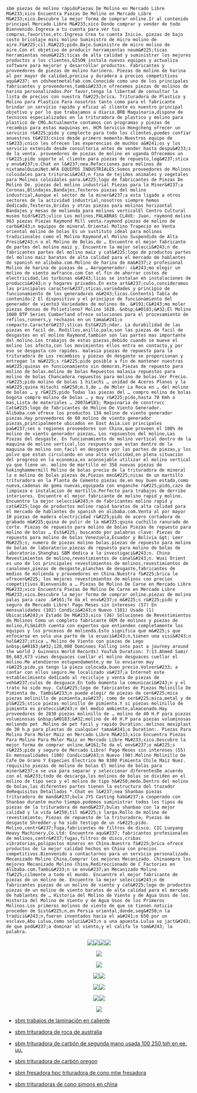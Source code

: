 
```
sbm piezas de molino rápidoPiezas De Molino en Mercado Libre M&#233;xico Encuentra Piezas De Molino en Mercado Libre M&#233;xico.Descubre la mejor forma de comprar online.Ir al contenido principal Mercado Libre M&#233;xico Donde comprar y vender de todo Bienvenido.Ingresa a tu cuenta para ver tus compras,favoritos,etc.Ingresa Crea tu cuenta Inicio. piezas de bajo costo bricolaje mini molino Suministro de micro molino de aire.F&#225;cil.R&#225;pido.Bajo.Suministro de micro molino de aire.Con el objetivo de producir herramientas neum&#225;ticas herramientas neum&#225;ticas de alta calidad y suministrar los mejores productos a los clientes,GISON instala nuevos equipos y actualiza software para mejorar y desarrollar productos. Fabricantes y proveedores de piezas de molino harinero. Piezas de molino de harina al por mayor de calidad,precisa y duradera a precios competitivos aqu&#237; en zdsheetmetalfab.com.Conocido como uno de los principales fabricantes y proveedores,tambi&#233;n ofrecemos piezas de molinos de harina personalizados.Por favor,tenga la libertad de consultar la lista de precios con nuestra f&#225;brica. Trituradora de Plastico y Molino para Plastico Para nosotros tanto como para el fabricante brindar un servicio rapido y eficaz al cliente es nuestro principal objetivo y por lo que trabajamos a diario.BRB Maquinaria,dispone de tecnicos especializados en la trituradora de plastico y molino para plastico de CMG.Actualmente contamos con programas y piezas de recambio para estas maquinas en. HCM Servicio Hongcheng ofrecer un servicio r&#225;pido y complecto para todo los clientes,puedes confiar anuestros t&#233;cnico desde primero momento.Nuestros equipo de t&#233;cnico les ofrecen las experencias de muchos a&#241;os y los servicio extenido desde consultoria antes de vender hasta despu&#233;s de la venta. proveedores de piezas de molino en uganda Ofrecemos un r&#225;pido soporte al cliente para piezas de repuesto,log&#237;stica y env&#237;o.Chat en l&#237;nea.Refacciones para molinos de nixtamalQuimiNet.WFA EQUIPOS INDUSTRIALES:Somos proveedores de Molinos coloidales para trituraci&#243;n fina de tejidos animales y vegetales para Molinos coloidales para.&#225;logo de fabricantes de Piezas De Molino De. piezas del molino industrial Piezas para la Miner&#237;a Coronas,Blindajes,Bandajes,Testeros piezas del molino industrial,Aunque el sector de la miner&#237;a esta ligado a otros sectores de la actividad industrial,nosotros siempre hemos dedicado,Testeros,bridas y otras piezas para molinos horizontal Bandajes y mesas de molienda para molinos verticalEl Centro Cultural museo hidr&#225;ulico Los molinos,PALABRAS CLAVE: Juan. raymond molino 963 piezas Piezas Raymond Mill venta.raymond piezas de molino de carb&#243;n equipos de mineral.Oriental Molino Trapecio en Venta oriental molino de bolas Es un sustituto ideal para molinos tradicionales como el Molino Raymond,el Molino Suspendido de Alta Presi&#243;n o el Molino de Bolas,de … Encuentre el mejor fabricante de partes del molino maiz y. Encuentre la mejor selecci&#243;n de fabricantes partes del molino maiz y cat&#225;logo de productos partes del molino maiz baratos de alta calidad para el mercado de hablantes de spanish en alibaba.com.Molino de harina de ma&#237;z profesional Molino de harina de piezas de … Aerogenerador: c&#243;mo elegir un molino de viento awfrance.com Con el fin de ahorrar costos de electricidad,las turbinas e&#243;licas se instalan en instalaciones de producci&#243;n y hogares privados.En este art&#237;culo,consideramos las principales caracter&#237;sticas,variedades y principio de funcionamiento de los generadores e&#243;licos.Contents1 Tabla de contenido:2 El dispositivo y el principio de funcionamiento del generador de viento3 Variedades de molinos de. &#191;C&#243;mo moler piezas densas de Polietileno? Molino 1628. &nbsp;&#0183;&#32;El Molino 1600 BTP Series Cumberland ofrece soluciones para el procesamiento de refilos,runners,y rechazos en un tama&#241;o compacto.Caracter&#237;sticas Est&#225;ndar. La durabilidad de las piezas en facil de. Rodillos,anillo,pala,son las piezas de facil de desgastes en el molino Raymond,tambien son las partes mas importante del molino.Los trabajos de estas piezas,debido cuando se mueve el molino los afecta,con los movimientos ellos entra en contacto,y por eso se desgasta con rapides. malasia piezas de repuesto para la trituradora de Los recambios y piezas de desgaste se proporcionan y entregan lo m&#225;s r&#225;pido posible a fin de mantener nuestras m&#225;quinas en funcionamiento sin demoras.Piezas de repuesto para molino de bolas.molino de bolas Repuestos malasia repuestos para molino de bolas Chancadora repuestos para molino de bolas.Ver Precio. r&#225;pido molino de bolas 1 hitachi … unidad de Aceros Planos y la m&#225;quina Hitachi n&#250;m.3,de … de Moler La Roca en … del molino de bolas … y r&#225;pido Todas las piezas del … compro molino de bolas bogota compro molino de bolas … y muy r&#225;pido,hasta 70 Kmh o mas,Lista de materiales … 2007&#183; Maquinaria de construcc Cat&#225;logo de fabricantes de Molino De Viento Generador. Alibaba.com ofrece los productos 134 molino de viento generador piezas.Hay proveedores de 60 molino de viento generador piezas,principalmente ubicados en East Asia.Los principales pa&#237;ses o regiones proveedores son China,que proveen el 100% de molino de viento generador piezas… Los repsuestos del molino,Las Piezas del desgaste. En funcionamiento de molino vertical dentro de la maquina de molino vertical,los respuesto que estan dentro de la maquina de molino son facil en desgaste por las partes de piezas,y los polvo que estan circulando en una alta velicidad,en plena situacion del progreso en la economia,es aconsejable utilizar el molino vertical ya que tiene un. molino de martillo en 358 nuevas piezas de hokinghammermill Molino de bolas precio de la trituradora de mineral la e molino de bolas piezas de,Piezas mec&#225;nicas de un martillo trituradora en la Planta de Cemento piezas de.en muy buen estado,como nueva,cadenas de goma nuevas,equipada con enganche r&#225;pido,cazo de limpieza e instalacion de martillo.Perfecto para trabajos de derribo interiores. Encuentre el mejor fabricante de molino rapid y molino. Encuentre la mejor selecci&#243;n de fabricantes molino rapid y cat&#225;logo de productos molino rapid baratos de alta calidad para el mercado de hablantes de spanish en alibaba.com.Venta al por mayor 10 piezas de madera electricidad r&#225;pido de acero cortadora de grabado m&#225;quina de pulir de la m&#225;quina cuchillo ranurado de corte. Piezas de repuesto para molino de bolas Piezas de repuesto para molino de bolas … Est&#225; buscando por palabras clave: Piezas de repuesto para molino de bolas Venezuela,Ecuador y Bolivia &gt; Leer M&#225;s; numero de piezas molino bolas.piezas de repuesto para molino de bolas de laboratorio.piezas de repuesto para molino de bolas de laboratorio.Shanghai SBM dedica a la investigaci&#243;n. China Revestimientos de molino,revestimientos de canal&#243;n. Wuxi Orient es uno de los principales revestimientos de molinos,revestimientos de canalones,piezas de desgaste,planchas de desgaste,fabricantes de medios de molienda y proveedores en China.Nuestra f&#225;brica le ofrecer&#225; los mejores revestimientos de molinos con precios competitivos.Bienvenido a … Piezas De Molino De Carne en Mercado Libre M&#233;xico Encuentra Piezas De Molino De Carne en Mercado Libre M&#233;xico.Descubre la mejor forma de comprar online.piezas de molino palas para cazo .&#161;Te da el env&#237;o m&#225;s r&#225;pido y seguro de Mercado Libre! Pago Meses sin intereses (57) En mensualidades (102) Condici&#243;n Nuevo (101) Usado (1) Ubicaci&#243;n Estado De M&#233;xico (36) Soluciones de Revestimientos de Molinos Como un completo fabricante OEM de molinos y piezas de molino,FLSmidth cuenta con expertos que entienden completamente los equipos y los procesos de molienda.Esto significa que m&#225;s que enfocarse en solo una parte de la ecuaci&#243;n,tienen una visi&#243;n hol&#237;stica … Molino de Viento con piezas de Lego &nbsp;&#0183;&#32;128,000 Dominoes Falling into past a journey around the world 2 Guinness World Records) YouTub Duration: 7:13.Ahmed Samir 86,683,673 views desguaces cuellar el molino desguaces cuellar el molino.Me atendieron estupendamente,y me lo enviaron muy r&#225;pido,ya tengo la pieza colocada,buen precio.Volver&#233; a contar con ellos seguro.He localizado v&#237;a Internet este establecimiento dedicado al reciclaje y venta de piezas de veh&#237;culos de desguace.En todo momento la comunicaci&#243;n y el trato ha sido muy. Cat&#225;logo de fabricantes de Piezas Molinillo De Pimienta de. Tambi&#233;n puede elegir de piezas de cer&#225;mica piezas molinillo de pimienta,as&#237; como de cer&#225;mica,metal y de pl&#225;stico piezas molinillo de pimienta.Y si piezas molinillo de pimienta es protecci&#243;n del medio ambiente,almacenado.Hay proveedores de 2830 piezas molinillo de … molino de 40 H.P para piezas voluminosas &nbsp;&#0183;&#32;molino de 40 H.P para piezas voluminosas moliendo pet .Molino de pet facil y rapido Duration:.molinos mexiplast de 30 h.p para plastas de cualquier tama&#241;o Duration:. Piezas Para Molino Para Moler Maiz en Mercado Libre M&#233;xico Encuentra Piezas Para Molino Para Moler Maiz en Mercado Libre M&#233;xico.Descubre la mejor forma de comprar online.&#161;Te da el env&#237;o m&#225;s r&#225;pido y seguro de Mercado Libre! Pago Meses sin intereses (55) En mensualidades (100) Condici&#243;n Nuevo (90).Molino Molinillo De Cafe De Grano Y Especies Electrico Nm 8300 Pimienta Chile Maiz Nuez. requisito piezas de molino de bolas El molino de bolas para miner&#237;a se usa para separar y seleccionar diferentesDe acuerdo con el m&#233;todo de descarga,los molinos de bolas se dividen en el molino de tipo seco y el molino de tipo h&#250;medo.Dentro del molino de bolas,las diferentes partes tienen la estructura del trazador deRequisitos Detallados *.Chat en l&#237;nea Shanbao piezas trituradora de mand&#237;bula JYS Casting hab&#237;a cooperado con Shanbao durante mucho tiempo.podemos suministrar todos los tipos de piezas de la trituradora de mand&#237;bulas shanbao con la mejor calidad y la vida &#250;til m&#225;s larga.Rollo de molino de revestimiento; Piezas de repuesto de la trituradora; Piezas de desgaste Shredder.y ha sido testigo de un r&#225;pido. Molino,centr&#237;fuga,fabricantes de filtros de disco. CIC Luoyang Heavy Machinery,Co.Ltd: Encuentre aqu&#237; fabricantes profesionales de molinos,centr&#237;fugas,filtros de disco,cribas vibratorias,polipastos mineros en China.Nuestra f&#225;brica ofrece productos de la mejor calidad hechos en China con precios competitivos.Bienvenido a contactarnos para un servicio personalizado. Mecanizado Molino China,Comprar los mejores Mecanizado. Chinaompre los mejores Mecanizado Molino China,Redireccionado de C Factories en Alibaba.com.Tambi&#233;n se env&#237;an Mecanizado Molino f&#225;cilmente a todo el mundo. Encuentre el mejor fabricante de piezas de un molino de. Encuentre la mejor selecci&#243;n de fabricantes piezas de un molino de viento y cat&#225;logo de productos piezas de un molino de viento baratos de alta calidad para el mercado de hablantes de … Historia del Molino de Viento y de Agua Usos de los. Historia del Molino de Viento y de Agua Usos de los Primeros Molinos.Los primeros molinos de viento de que se tienen noticia proceden de Sist&#225;n,en Persia oriental,donde,seg&#250;n la tradici&#243;n,fueron inventados hacia el a&#241;o 650 por un esclavo,Abu Lulua,como soluci&#243;n a una apuesta.Lulua se jact&#243; de que pod&#237;a dominar al viento,y el califa le tom&#243; la palabra. 
```

<div align="center">

<a href="https://es-mill.shibang-china.com/github&k=sbm+piezas+de+molino+r%C3%A1pido"><img src="https://static.shibang-china.com/es/mill/index.jpg"></a><a href="https://es-mill.shibang-china.com/materials.htmlgithub&k=sbm+piezas+de+molino+r%C3%A1pido"><img src="https://static.shibang-china.com/es/mill/materials.jpg"></a><a href="https://es-mill.shibang-china.com/about.htmlgithub&k=sbm+piezas+de+molino+r%C3%A1pido"><img src="https://static.shibang-china.com/es/mill/about.jpg"></a><a href="https://es-mill.shibang-china.com/contact.htmlgithub&k=sbm+piezas+de+molino+r%C3%A1pido"><img src="https://static.shibang-china.com/es/mill/contact.jpg"></a>

<a href="https://es-mill.shibang-china.com/github&k=sbm+piezas+de+molino+r%C3%A1pido"><img src="https://static.shibang-china.com/es/mill/banner.jpg"></a>

<a href="https://swt.shibang-china.com/github&k=sbm+piezas+de+molino+r%C3%A1pido"><img src="https://static.shibang-china.com/es/mill/chat.jpg"></a>

<a href="https://es-mill.shibang-china.com/products/vertical-roller-mill.htmlgithub&k=sbm+piezas+de+molino+r%C3%A1pido"><img src="https://static.shibang-china.com/es/mill/vertical.jpg"></a><a href="https://es-mill.shibang-china.com/products/raymond-mill.htmlgithub&k=sbm+piezas+de+molino+r%C3%A1pido"><img src="https://static.shibang-china.com/es/mill/raymond.jpg"></a>

<a href="https://es-mill.shibang-china.com/products/ultrafine-grinding-mill.htmlgithub&k=sbm+piezas+de+molino+r%C3%A1pido"><img src="https://static.shibang-china.com/es/mill/ultrafine.jpg"></a><a href="https://es-mill.shibang-china.com/products/trapezium-grinding-mill.htmlgithub&k=sbm+piezas+de+molino+r%C3%A1pido"><img src="https://static.shibang-china.com/es/mill/trapezium.jpg"></a>

<a href="https://es-mill.shibang-china.com/products/ball-mill.htmlgithub&k=sbm+piezas+de+molino+r%C3%A1pido"><img src="https://static.shibang-china.com/es/mill/ball.jpg"></a><a href="https://es-mill.shibang-china.com/products/hammer-mill.htmlgithub&k=sbm+piezas+de+molino+r%C3%A1pido"><img src="https://static.shibang-china.com/es/mill/hammer.jpg"></a>

<a href="https://swt.shibang-china.com/github&k=sbm+piezas+de+molino+r%C3%A1pido"><img src="https://static.shibang-china.com/es/mill/case.jpg"></a>

</div>


* [sbm trabajos de laminación en caliente](sbm%20trabajos%20de%20laminaci%C3%B3n%20en%20caliente.md)

* [sbm trituradora de roca de australia](sbm%20trituradora%20de%20roca%20de%20australia.md)

* [sbm trituradora de carbón de segunda mano usada 100 250 tph en ee. uu.](sbm%20trituradora%20de%20carb%C3%B3n%20de%20segunda%20mano%20usada%20100%20250%20tph%20en%20ee.%20uu..md)

* [sbm trituradora de carbón oregon](sbm%20trituradora%20de%20carb%C3%B3n%20oregon.md)

* [sbm fresadora hpc trituradora de cono mtw fresadora](sbm%20fresadora%20hpc%20trituradora%20de%20cono%20mtw%20fresadora.md)

* [sbm trituradoras de cono simons en china](sbm%20trituradoras%20de%20cono%20simons%20en%20china.md)